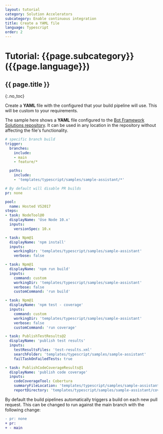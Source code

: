 ```yaml
---
layout: tutorial
category: Solution Accelerators
subcategory: Enable continuous integration
title: Create a YAML file
language: Typescript
order: 2
---
```


# Tutorial: {{page.subcategory}} ({{page.language}})

## {{ page.title }}
{:.no_toc}

Create a **YAML** file with the configured that your build pipeline will use. This will be custom to your requirements.

The sample here shows a **YAML** file configured to the [Bot Framework Solutions repository]({{site.repo}}). It can be used in any location in the repository without affecting the file's functionality.

```yaml
# specific branch build
trigger:
  branches:  
    include:
    - main
    - feature/*

  paths:
    include:
    - 'templates/typescript/samples/sample-assistant/*'

# By default will disable PR builds
pr: none

pool:
  name: Hosted VS2017
steps:
- task: NodeTool@0
  displayName: 'Use Node 10.x'
  inputs:
    versionSpec: 10.x

- task: Npm@1
  displayName: 'npm install'
  inputs:
    workingDir: 'templates/typescript/samples/sample-assistant'
    verbose: false

- task: Npm@1
  displayName: 'npm run build'
  inputs:
    command: custom
    workingDir: 'templates/typescript/samples/sample-assistant'
    verbose: false
    customCommand: 'run build'

- task: Npm@1
  displayName: 'npm test - coverage'
  inputs:
    command: custom
    workingDir: 'templates/typescript/samples/sample-assistant'
    verbose: false
    customCommand: 'run coverage'

- task: PublishTestResults@2
  displayName: 'publish test results'
  inputs:
    testResultsFiles: 'test-results.xml'
    searchFolder: 'templates/typescript/samples/sample-assistant'
    failTaskOnFailedTests: true

- task: PublishCodeCoverageResults@1
  displayName: 'publish code coverage'
  inputs:
    codeCoverageTool: Cobertura
    summaryFileLocation: 'templates/typescript/samples/sample-assistant/coverage/cobertura-coverage.xml'
    reportDirectory: 'templates/typescript/samples/sample-assistant/coverage/'
```
By default the build pipelines automatically triggers a build on each new pull request. This can be changed to run against the main branch with the following change:

```diff
- pr: none
+ pr: 
+ - main
```